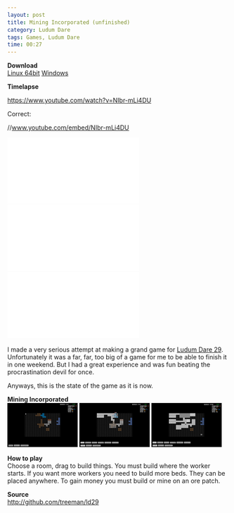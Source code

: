 ```yaml
---
layout: post
title: Mining Incorporated (unfinished)
category: Ludum Dare
tags: Games, Ludum Dare
time: 00:27
---
```


**Download**  
[Linux 64bit](https://s3-eu-west-1.amazonaws.com/jonashietala-files/mining_incorporated_ld29_linux64.tgz)
[Windows](https://s3-eu-west-1.amazonaws.com/jonashietala-files/mining_incorporated_ld29_win.zip)

**Timelapse**  

https://www.youtube.com/watch?v=NIbr-mLi4DU

Correct:

//www.youtube.com/embed/NIbr-mLi4DU

<iframe src="//www.youtube.com/embed/NIbr-mLi4DU" frameborder="0" allowfullscreen></iframe>
<iframe src="//www.youtube.com/embed/NIbr-mLi4DU" frameborder="0" allowfullscreen></iframe>
<iframe src="//www.youtube.com/embed/NIbr-mLi4DU" frameborder="0" allowfullscreen></iframe>

I made a very serious attempt at making a grand game for [Ludum Dare 29][id]. Unfortunately it was a far, far, too big of a game for me to be able to finish it in one weekend. But I had a great experience and was fun beating the procrastination devil for once.

Anyways, this is the state of the game as it is now.

**Mining Incorporated**  
![](/images/ld29/screen1_thumb.png) 
![](/images/ld29/screen2_thumb.png) 
![](/images/ld29/screen3_thumb.png)

**How to play**  
Choose a room, drag to build things. You must build where the worker starts. If you want more workers you need to build more beds. They can be placed anywhere. To gain money you must build or mine on an ore patch.

**Source**   
<http://github.com/treeman/ld29>

[id]: http://www.ludumdare.com/
